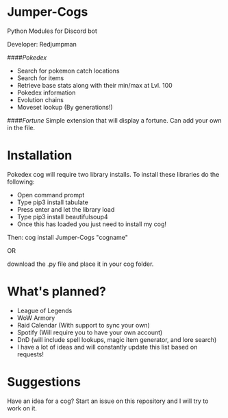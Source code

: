 # Jumper-Cogs
Python Modules for Discord bot

Developer: Redjumpman

####*Pokedex*
- Search for pokemon catch locations
- Search for items
- Retrieve base stats along with their min/max at Lvl. 100
- Pokedex information
- Evolution chains
- Moveset lookup (By generations!)

####*Fortune*
Simple extension that will display a fortune. Can add your own in the file.



# Installation
Pokedex cog will require two library installs. To install these libraries do the 
following:

- Open command prompt
- Type pip3 install tabulate
- Press enter and let the library load
- Type pip3 install beautifulsoup4
- Once this has loaded you just need to install my cog!

Then:
cog install Jumper-Cogs "cogname"

OR

download the .py file and place it in your cog folder.

# What's planned?

- League of Legends
- WoW Armory
- Raid Calendar (With support to sync your own)
- Spotify (Will require you to have your own account)
- DnD (will include spell lookups, magic item generator, and lore search)
- I have a lot of ideas and will constantly update this list based on requests!

# Suggestions
Have an idea for a cog? Start an issue on this repository and I will try to work on it.

